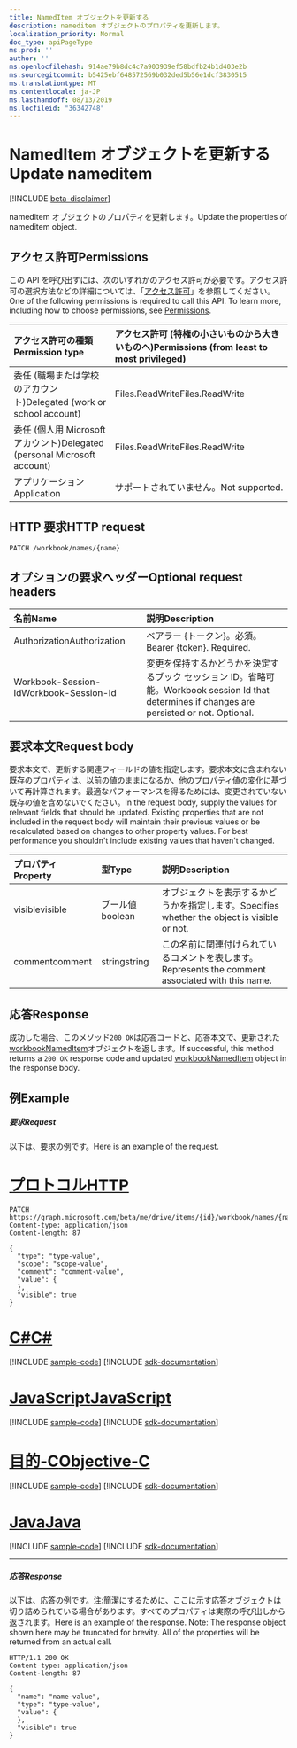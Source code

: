 ```yaml
---
title: NamedItem オブジェクトを更新する
description: nameditem オブジェクトのプロパティを更新します。
localization_priority: Normal
doc_type: apiPageType
ms.prod: ''
author: ''
ms.openlocfilehash: 914ae79b8dc4c7a903939ef58bdfb24b1d403e2b
ms.sourcegitcommit: b5425ebf648572569b032ded5b56e1dcf3830515
ms.translationtype: MT
ms.contentlocale: ja-JP
ms.lasthandoff: 08/13/2019
ms.locfileid: "36342748"
---
```

# <a name="update-nameditem"></a><span data-ttu-id="4f7b9-103">NamedItem オブジェクトを更新する</span><span class="sxs-lookup"><span data-stu-id="4f7b9-103">Update nameditem</span></span>

[!INCLUDE [beta-disclaimer](../../includes/beta-disclaimer.md)]

<span data-ttu-id="4f7b9-104">nameditem オブジェクトのプロパティを更新します。</span><span class="sxs-lookup"><span data-stu-id="4f7b9-104">Update the properties of nameditem object.</span></span>
## <a name="permissions"></a><span data-ttu-id="4f7b9-105">アクセス許可</span><span class="sxs-lookup"><span data-stu-id="4f7b9-105">Permissions</span></span>
<span data-ttu-id="4f7b9-p101">この API を呼び出すには、次のいずれかのアクセス許可が必要です。アクセス許可の選択方法などの詳細については、「[アクセス許可](/graph/permissions-reference)」を参照してください。</span><span class="sxs-lookup"><span data-stu-id="4f7b9-p101">One of the following permissions is required to call this API. To learn more, including how to choose permissions, see [Permissions](/graph/permissions-reference).</span></span>

|<span data-ttu-id="4f7b9-108">アクセス許可の種類</span><span class="sxs-lookup"><span data-stu-id="4f7b9-108">Permission type</span></span>      | <span data-ttu-id="4f7b9-109">アクセス許可 (特権の小さいものから大きいものへ)</span><span class="sxs-lookup"><span data-stu-id="4f7b9-109">Permissions (from least to most privileged)</span></span>              |
|:--------------------|:---------------------------------------------------------|
|<span data-ttu-id="4f7b9-110">委任 (職場または学校のアカウント)</span><span class="sxs-lookup"><span data-stu-id="4f7b9-110">Delegated (work or school account)</span></span> | <span data-ttu-id="4f7b9-111">Files.ReadWrite</span><span class="sxs-lookup"><span data-stu-id="4f7b9-111">Files.ReadWrite</span></span>    |
|<span data-ttu-id="4f7b9-112">委任 (個人用 Microsoft アカウント)</span><span class="sxs-lookup"><span data-stu-id="4f7b9-112">Delegated (personal Microsoft account)</span></span> | <span data-ttu-id="4f7b9-113">Files.ReadWrite</span><span class="sxs-lookup"><span data-stu-id="4f7b9-113">Files.ReadWrite</span></span>    |
|<span data-ttu-id="4f7b9-114">アプリケーション</span><span class="sxs-lookup"><span data-stu-id="4f7b9-114">Application</span></span> | <span data-ttu-id="4f7b9-115">サポートされていません。</span><span class="sxs-lookup"><span data-stu-id="4f7b9-115">Not supported.</span></span> |

## <a name="http-request"></a><span data-ttu-id="4f7b9-116">HTTP 要求</span><span class="sxs-lookup"><span data-stu-id="4f7b9-116">HTTP request</span></span>
<!-- { "blockType": "ignored" } -->
```http
PATCH /workbook/names/{name}
```
## <a name="optional-request-headers"></a><span data-ttu-id="4f7b9-117">オプションの要求ヘッダー</span><span class="sxs-lookup"><span data-stu-id="4f7b9-117">Optional request headers</span></span>
| <span data-ttu-id="4f7b9-118">名前</span><span class="sxs-lookup"><span data-stu-id="4f7b9-118">Name</span></span>       | <span data-ttu-id="4f7b9-119">説明</span><span class="sxs-lookup"><span data-stu-id="4f7b9-119">Description</span></span>|
|:-----------|:-----------|
| <span data-ttu-id="4f7b9-120">Authorization</span><span class="sxs-lookup"><span data-stu-id="4f7b9-120">Authorization</span></span>  | <span data-ttu-id="4f7b9-p102">ベアラー {トークン}。必須。</span><span class="sxs-lookup"><span data-stu-id="4f7b9-p102">Bearer {token}. Required.</span></span> |
| <span data-ttu-id="4f7b9-123">Workbook-Session-Id</span><span class="sxs-lookup"><span data-stu-id="4f7b9-123">Workbook-Session-Id</span></span>  | <span data-ttu-id="4f7b9-p103">変更を保持するかどうかを決定するブック セッション ID。省略可能。</span><span class="sxs-lookup"><span data-stu-id="4f7b9-p103">Workbook session Id that determines if changes are persisted or not. Optional.</span></span>|

## <a name="request-body"></a><span data-ttu-id="4f7b9-126">要求本文</span><span class="sxs-lookup"><span data-stu-id="4f7b9-126">Request body</span></span>
<span data-ttu-id="4f7b9-p104">要求本文で、更新する関連フィールドの値を指定します。要求本文に含まれない既存のプロパティは、以前の値のままになるか、他のプロパティ値の変化に基づいて再計算されます。最適なパフォーマンスを得るためには、変更されていない既存の値を含めないでください。</span><span class="sxs-lookup"><span data-stu-id="4f7b9-p104">In the request body, supply the values for relevant fields that should be updated. Existing properties that are not included in the request body will maintain their previous values or be recalculated based on changes to other property values. For best performance you shouldn't include existing values that haven't changed.</span></span>

| <span data-ttu-id="4f7b9-130">プロパティ</span><span class="sxs-lookup"><span data-stu-id="4f7b9-130">Property</span></span>     | <span data-ttu-id="4f7b9-131">型</span><span class="sxs-lookup"><span data-stu-id="4f7b9-131">Type</span></span>   |<span data-ttu-id="4f7b9-132">説明</span><span class="sxs-lookup"><span data-stu-id="4f7b9-132">Description</span></span>|
|:---------------|:--------|:----------|
|<span data-ttu-id="4f7b9-133">visible</span><span class="sxs-lookup"><span data-stu-id="4f7b9-133">visible</span></span>|<span data-ttu-id="4f7b9-134">ブール値</span><span class="sxs-lookup"><span data-stu-id="4f7b9-134">boolean</span></span>|<span data-ttu-id="4f7b9-135">オブジェクトを表示するかどうかを指定します。</span><span class="sxs-lookup"><span data-stu-id="4f7b9-135">Specifies whether the object is visible or not.</span></span>|
|<span data-ttu-id="4f7b9-136">comment</span><span class="sxs-lookup"><span data-stu-id="4f7b9-136">comment</span></span>|   <span data-ttu-id="4f7b9-137">string</span><span class="sxs-lookup"><span data-stu-id="4f7b9-137">string</span></span>  |<span data-ttu-id="4f7b9-138">この名前に関連付けられているコメントを表します。</span><span class="sxs-lookup"><span data-stu-id="4f7b9-138">Represents the comment associated with this name.</span></span>|

## <a name="response"></a><span data-ttu-id="4f7b9-139">応答</span><span class="sxs-lookup"><span data-stu-id="4f7b9-139">Response</span></span>

<span data-ttu-id="4f7b9-140">成功した場合、このメソッド`200 OK`は応答コードと、応答本文で、更新された[workbookNamedItem](../resources/workbooknameditem.md)オブジェクトを返します。</span><span class="sxs-lookup"><span data-stu-id="4f7b9-140">If successful, this method returns a `200 OK` response code and updated [workbookNamedItem](../resources/workbooknameditem.md) object in the response body.</span></span>
## <a name="example"></a><span data-ttu-id="4f7b9-141">例</span><span class="sxs-lookup"><span data-stu-id="4f7b9-141">Example</span></span>
##### <a name="request"></a><span data-ttu-id="4f7b9-142">要求</span><span class="sxs-lookup"><span data-stu-id="4f7b9-142">Request</span></span>
<span data-ttu-id="4f7b9-143">以下は、要求の例です。</span><span class="sxs-lookup"><span data-stu-id="4f7b9-143">Here is an example of the request.</span></span>

# <a name="httptabhttp"></a>[<span data-ttu-id="4f7b9-144">プロトコル</span><span class="sxs-lookup"><span data-stu-id="4f7b9-144">HTTP</span></span>](#tab/http)
<!-- {
  "blockType": "request",
  "name": "update_nameditem"
}-->
```http
PATCH https://graph.microsoft.com/beta/me/drive/items/{id}/workbook/names/{name}
Content-type: application/json
Content-length: 87

{
  "type": "type-value",
  "scope": "scope-value",
  "comment": "comment-value",
  "value": {
  },
  "visible": true
}
```
# <a name="ctabcsharp"></a>[<span data-ttu-id="4f7b9-145">C#</span><span class="sxs-lookup"><span data-stu-id="4f7b9-145">C#</span></span>](#tab/csharp)
[!INCLUDE [sample-code](../includes/snippets/csharp/update-nameditem-csharp-snippets.md)]
[!INCLUDE [sdk-documentation](../includes/snippets/snippets-sdk-documentation-link.md)]

# <a name="javascripttabjavascript"></a>[<span data-ttu-id="4f7b9-146">JavaScript</span><span class="sxs-lookup"><span data-stu-id="4f7b9-146">JavaScript</span></span>](#tab/javascript)
[!INCLUDE [sample-code](../includes/snippets/javascript/update-nameditem-javascript-snippets.md)]
[!INCLUDE [sdk-documentation](../includes/snippets/snippets-sdk-documentation-link.md)]

# <a name="objective-ctabobjc"></a>[<span data-ttu-id="4f7b9-147">目的-C</span><span class="sxs-lookup"><span data-stu-id="4f7b9-147">Objective-C</span></span>](#tab/objc)
[!INCLUDE [sample-code](../includes/snippets/objc/update-nameditem-objc-snippets.md)]
[!INCLUDE [sdk-documentation](../includes/snippets/snippets-sdk-documentation-link.md)]

# <a name="javatabjava"></a>[<span data-ttu-id="4f7b9-148">Java</span><span class="sxs-lookup"><span data-stu-id="4f7b9-148">Java</span></span>](#tab/java)
[!INCLUDE [sample-code](../includes/snippets/java/update-nameditem-java-snippets.md)]
[!INCLUDE [sdk-documentation](../includes/snippets/snippets-sdk-documentation-link.md)]

---

##### <a name="response"></a><span data-ttu-id="4f7b9-149">応答</span><span class="sxs-lookup"><span data-stu-id="4f7b9-149">Response</span></span>
<span data-ttu-id="4f7b9-p105">以下は、応答の例です。注:簡潔にするために、ここに示す応答オブジェクトは切り詰められている場合があります。すべてのプロパティは実際の呼び出しから返されます。</span><span class="sxs-lookup"><span data-stu-id="4f7b9-p105">Here is an example of the response. Note: The response object shown here may be truncated for brevity. All of the properties will be returned from an actual call.</span></span>
<!-- {
  "blockType": "response",
  "truncated": true,
  "@odata.type": "microsoft.graph.workbookNamedItem"
} -->
```http
HTTP/1.1 200 OK
Content-type: application/json
Content-length: 87

{
  "name": "name-value",
  "type": "type-value",
  "value": {
  },
  "visible": true
}
```

<!-- uuid: 8fcb5dbc-d5aa-4681-8e31-b001d5168d79
2015-10-25 14:57:30 UTC -->
<!--
{
  "type": "#page.annotation",
  "description": "Update nameditem",
  "keywords": "",
  "section": "documentation",
  "tocPath": "",
  "suppressions": [
  ]
}
-->
